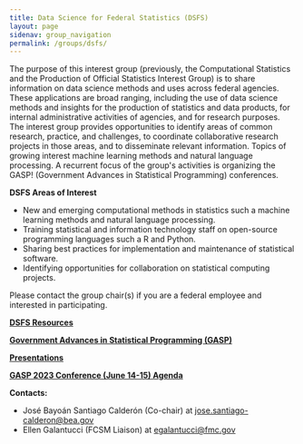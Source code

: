 ```yaml
---
title: Data Science for Federal Statistics (DSFS)
layout: page
sidenav: group_navigation
permalink: /groups/dsfs/
---
```

<p>The purpose of this interest group (previously, the Computational Statistics and the Production of
Official Statistics Interest Group) is to share information on data science methods and uses across
federal agencies. These applications are broad ranging, including the use of data science methods and
insights for the production of statistics and data products, for internal administrative activities of
agencies, and for research purposes. The interest group provides opportunities to identify areas of
common research, practice, and challenges, to coordinate collaborative research projects in those areas,
and to disseminate relevant information. Topics of growing interest machine learning methods and
natural language processing. A recurrent focus of the group's activities is organizing the GASP!
(Government Advances in Statistical Programming) conferences.</p>
<p><strong>DSFS Areas of Interest</strong></p>
<ul>
  <li>New and emerging computational methods in statistics such a machine learning methods
and natural language processing.</li>
  <li>Training statistical and information technology staff on open-source programming
languages such a R and Python.</li>
  <li>Sharing best practices for implementation and maintenance of statistical software.</li>
  <li>Identifying opportunities for collaboration on statistical computing projects.</li>
</ul>

<p>Please contact the group chair(s) if you are a federal employee and interested in participating.</p>

<p><strong><a href="{{site.baseurl}}/groups/dsfs-resources/">DSFS Resources</a></strong></p>
<p><strong><a href="{{site.baseurl}}/groups/dsfs-gasp/">Government Advances in Statistical Programming (GASP)</a></strong></p>
<p><strong><a href="{{site.baseurl}}/groups/dsfs-presentations/">Presentations</a></strong></p>
<p><strong><a href="{{site.baseurl}}/assets/files/docs/GASP-2023-program-with-abstracts-2023-06-13.pdf">GASP 2023 Conference (June 14-15) Agenda</a></strong></p>

<p><strong>Contacts:</strong></p>
<ul>
  <li>José Bayoán Santiago Calderón (Co-chair) at <a href="mailto:Jose.Santiago-Calderon@bea.gov">jose.santiago-calderon@bea.gov</a></li>
  <li>Ellen Galantucci (FCSM Liaison) at <a href="mailto:egalantucci@fmc.gov">egalantucci@fmc.gov</a></li>
</ul>
